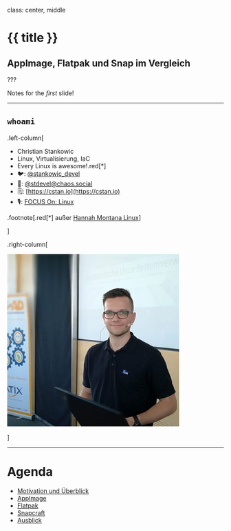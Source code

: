 class: center, middle

# {{ title }}

## AppImage, Flatpak und Snap im Vergleich

???

Notes for the _first_ slide!

---

## `whoami`

.left-column[

- Christian Stankowic
- Linux, Virtualisierung, IaC
- Every Linux is awesome!.red[*]
- 🐦: [@stankowic_devel](https://twitter.com/stankowic_devel)
- 🦣: [@stdevel@chaos.social](https://chaos.social/web/@stdevel)
- 🗒️: [https://cstan.io](https://cstan.io)
- 🎙️: [FOCUS On: Linux](https://ageofdevops.de/feed/podcast/fol)

.footnote[.red[*] außer [Hannah Montana Linux](http://hannahmontana.sourceforge.net/)]

]

.right-column[

![:img Avatar, 80%](imgs/avatar.jpg)

]

---

# Agenda

- [Motivation und Überblick](#motivation)
- [AppImage](#appimage)
- [Flatpak](#flatpak)
- [Snapcraft](#snap)
- [Ausblick](#outro)
